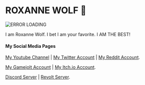 # ROXANNE WOLF 👋

![ERROR LOADING](https://yt3.ggpht.com/FvTo6-RUsvbBAgBjN9CzL3gzJN8tVIqj7mqLeCoEtESM74GAY-rlOCpIVGds7kZH8VIrNJ86VzE=s88-c-k-c0x00ffffff-no-rj)

I am Roxanne Wolf. I bet I am your favorite. I AM THE BEST!

#### My Social Media Pages

[My Youtube Channel](https://www.youtube.com/channel/UC10CFbxDgKefsbmDmjoV0BA) | [My Twitter Account](https://twitter.com/RoxanneWolfYT) | [My Reddit Account](https://www.reddit.com/user/RoxanneW0lf).

[My Gamejolt Account](https://gamejolt.com/@RoxanneW0lf) | [My Itch.io Account](https://roxannethewolf.itch.io/).

[Discord Server](https://discord.gg/jRtcVQWWKf) | [Revolt Server](https://rvlt.gg/w5dMdCQ7).

